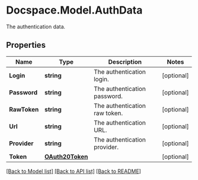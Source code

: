 # Docspace.Model.AuthData
The authentication data.

## Properties

Name | Type | Description | Notes
------------ | ------------- | ------------- | -------------
**Login** | **string** | The authentication login. | [optional] 
**Password** | **string** | The authentication password. | [optional] 
**RawToken** | **string** | The authentication raw token. | [optional] 
**Url** | **string** | The authentication URL. | [optional] 
**Provider** | **string** | The authentication provider. | [optional] 
**Token** | [**OAuth20Token**](OAuth20Token.md) |  | [optional] 

[[Back to Model list]](../README.md#documentation-for-models) [[Back to API list]](../README.md#documentation-for-api-endpoints) [[Back to README]](../README.md)

